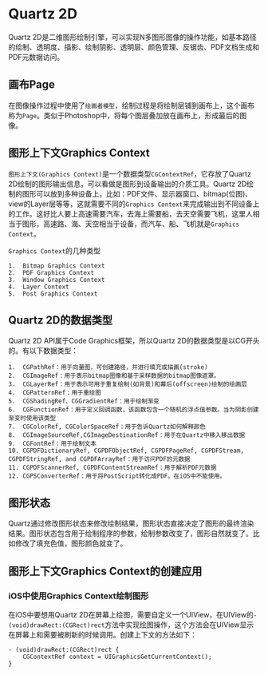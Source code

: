 # Quartz 2D

Quartz 2D是二维图形绘制引擎，可以实现N多图形图像的操作功能，如基本路径的绘制、透明度、描影、绘制阴影、透明层、颜色管理、反锯齿、PDF文档生成和PDF元数据访问。

## 画布Page

在图像操作过程中使用了`绘画者模型`，绘制过程是将绘制层铺到画布上，这个画布称为`Page`。类似于Photoshop中，将每个图层叠加放在画布上，形成最后的图像。

## 图形上下文Graphics Context

`图形上下文(Graphics Context)`是一个数据类型`CGContextRef`，它存放了Quartz 2D绘制的图形输出信息，可以看做是图形到设备输出的介质工具。Quartz 2D绘制的图形可以放到多种设备上，比如：PDF文件、显示器窗口、bitmap(位图)、view的Layer层等等，这就需要不同的`Graphics Context`来完成输出到不同设备上的工作。这好比人要上高速需要汽车，去海上需要船，去天空需要飞机，这里人相当于图形，高速路、海、天空相当于设备，而汽车、船、飞机就是`Graphics Context`。

`Graphics Context`的几种类型

```
1.	Bitmap Graphics Context
2.	PDF Graphics Context
3.	Window Graphics Context
4.	Layer Context
5.	Post Graphics Context
```

## Quartz 2D的数据类型

Quartz 2D API属于Code Graphics框架，所以Quartz 2D的数据类型是以CG开头的。有以下数据类型：

```
1.	CGPathRef：用于向量图，可创建路径，并进行填充或描画(stroke)
2.	CGImageRef：用于表示bitmap图像和基于采样数据的bitmap图像遮罩。
3.	CGLayerRef：用于表示可用于重复绘制(如背景)和幕后(offscreen)绘制的绘画层
4.	CGPatternRef：用于重绘图
5.	CGShadingRef、CGGradientRef：用于绘制渐变
6.	CGFunctionRef：用于定义回调函数，该函数包含一个随机的浮点值参数。当为阴影创建渐变时使用该类型
7.	CGColorRef, CGColorSpaceRef：用于告诉Quartz如何解释颜色
8.	CGImageSourceRef,CGImageDestinationRef：用于在Quartz中移入移出数据
9.	CGFontRef：用于绘制文本
10.	CGPDFDictionaryRef, CGPDFObjectRef, CGPDFPageRef, CGPDFStream, CGPDFStringRef, and CGPDFArrayRef：用于访问PDF的元数据
11.	CGPDFScannerRef, CGPDFContentStreamRef：用于解析PDF元数据
12.	CGPSConverterRef：用于将PostScript转化成PDF。在iOS中不能使用。
```

## 图形状态

Quartz通过修改图形状态来修改绘制结果，图形状态直接决定了图形的最终渲染结果。图形状态包含用于绘制程序的参数，绘制参数改变了，图形自然就变了。比如修改了填充色值，图形颜色就变了。

## 图形上下文Graphics Context的创建应用

### iOS中使用Graphics Context绘制图形

在iOS中要想用Quartz 2D在屏幕上绘图，需要自定义一个UIView，在UIView的`- (void)drawRect:(CGRect)rect`方法中实现绘图操作，这个方法会在UIView显示在屏幕上和需要被刷新的时候调用。创建上下文的方法如下：

```OC
- (void)drawRect:(CGRect)rect {
    CGContextRef context = UIGraphicsGetCurrentContext();
}
```

